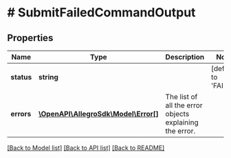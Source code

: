 # # SubmitFailedCommandOutput

## Properties

Name | Type | Description | Notes
------------ | ------------- | ------------- | -------------
**status** | **string** |  | [default to 'FAILED']
**errors** | [**\OpenAPI\AllegroSdk\Model\Error[]**](Error.md) | The list of all the error objects explaining the error. |

[[Back to Model list]](../../README.md#models) [[Back to API list]](../../README.md#endpoints) [[Back to README]](../../README.md)
